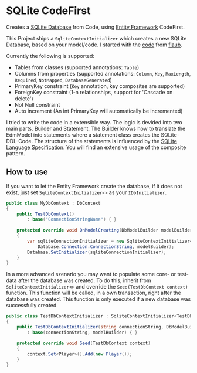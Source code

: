 # SQLite CodeFirst
Creates a [SQLite Database](https://sqlite.org/) from Code, using [Entity Framework](https://msdn.microsoft.com/en-us/data/ef.aspx) CodeFirst.

This Project ships a `SqliteContextInitializer` which creates a new SQLite Database, based on your model/code.
I started with the [code](https://gist.github.com/flaub/1968486e1b3f2b9fddaf) from [flaub](https://github.com/flaub). 

Currently the following is supported:
- Tables from classes (supported annotations: `Table`)
- Columns from properties (supported annotations: `Column`, `Key`, `MaxLength`, `Required`, `NotMapped`, `DatabaseGenerated`)
- PrimaryKey constraint (`Key` annotation, key composites are supported)
- ForeignKey constraint (1-n relationships, support for 'Cascade on delete')
- Not Null constraint
- Auto increment (An int PrimaryKey will automatically be incremented)

I tried to write the code in a extensible way.
The logic is devided into two main parts. Builder and Statement.
The Builder knows how to translate the EdmModel into statements where a statement class creates the SQLite-DDL-Code. 
The structure of the statements is influenced by the [SQLite Language Specification](https://www.sqlite.org/lang.html).
You will find an extensive usage of the composite pattern.

## How to use
If you want to let the Entity Framework create the database, if it does not exist, just set `SqliteContextInitializer<>` as your `IDbInitializer`.
```csharp
public class MyDbContext : DbContext
{
    public TestDbContext()
        : base("ConnectionStringName") { }
  
    protected override void OnModelCreating(DbModelBuilder modelBuilder)
    {
        var sqliteConnectionInitializer = new SqliteContextInitializer<TestDbContext>(
            Database.Connection.ConnectionString, modelBuilder);
        Database.SetInitializer(sqliteConnectionInitializer);
    }
}
```

In a more advanced szenario you may want to populate some core- or test-data after the database was created.
To do this, inherit from `SqliteContextInitializer<>` and override the `Seed(TestDbContext context)` function.
This function will be called, in a own transaction, right after the database was created. This function is only executed if a new database was successfully created.
```csharp
public class TestDbContextInitializer : SqliteContextInitializer<TestDbContext>
{
    public TestDbContextInitializer(string connectionString, DbModelBuilder modelBuilder)
        : base(connectionString, modelBuilder) { }

    protected override void Seed(TestDbContext context)
    {
        context.Set<Player>().Add(new Player());
    }
}
```
